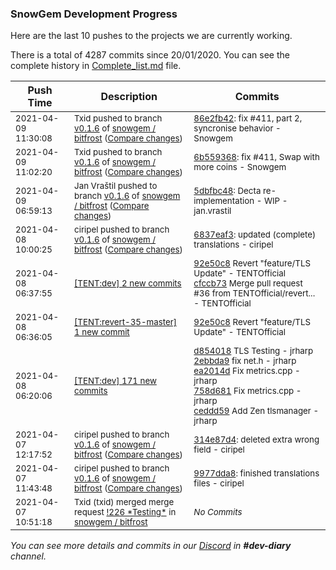 
### SnowGem Development Progress

Here are the last 10 pushes to the projects we are currently working.

There is a total of 4287 commits since 20/01/2020. You can see the complete history in
 [Complete_list.md](Complete_list.md) file.

| Push Time | Description | Commits |
| --- | --- | --- |
| <sub>2021-04-09 11:30:08</sub> | <sub>Txid pushed to branch [v0\.1\.6](https://gitlab.com/snowgem/bitfrost/commits/v0.1.6) of [snowgem / bitfrost](https://gitlab.com/snowgem/bitfrost) ([Compare changes](https://gitlab.com/snowgem/bitfrost/compare/6b5593685d63a8416e4afa8fe798d975a2a410b6...86e2fb42d63cd9589d379d9e0d361b12f206189d))</sub> | <sub>[86e2fb42](https://gitlab.com/snowgem/bitfrost/-/commit/86e2fb42d63cd9589d379d9e0d361b12f206189d): fix #411, part 2, syncronise behavior - Snowgem</sub> |
| <sub>2021-04-09 11:02:20</sub> | <sub>Txid pushed to branch [v0\.1\.6](https://gitlab.com/snowgem/bitfrost/commits/v0.1.6) of [snowgem / bitfrost](https://gitlab.com/snowgem/bitfrost) ([Compare changes](https://gitlab.com/snowgem/bitfrost/compare/5dbfbc4862ab1ba8f26359a83b597d3245ff1320...6b5593685d63a8416e4afa8fe798d975a2a410b6))</sub> | <sub>[6b559368](https://gitlab.com/snowgem/bitfrost/-/commit/6b5593685d63a8416e4afa8fe798d975a2a410b6): fix #411, Swap with more coins - Snowgem</sub> |
| <sub>2021-04-09 06:59:13</sub> | <sub>Jan Vraštil pushed to branch [v0\.1\.6](https://gitlab.com/snowgem/bitfrost/commits/v0.1.6) of [snowgem / bitfrost](https://gitlab.com/snowgem/bitfrost) ([Compare changes](https://gitlab.com/snowgem/bitfrost/compare/6837eaf38325644c1a252dad86267cf753cc0908...5dbfbc4862ab1ba8f26359a83b597d3245ff1320))</sub> | <sub>[5dbfbc48](https://gitlab.com/snowgem/bitfrost/-/commit/5dbfbc4862ab1ba8f26359a83b597d3245ff1320): Decta re-implementation - WIP - jan.vrastil</sub> |
| <sub>2021-04-08 10:00:25</sub> | <sub>ciripel pushed to branch [v0\.1\.6](https://gitlab.com/snowgem/bitfrost/commits/v0.1.6) of [snowgem / bitfrost](https://gitlab.com/snowgem/bitfrost) ([Compare changes](https://gitlab.com/snowgem/bitfrost/compare/314e87d476f1b5f24547ebd0b488a4c640a51b00...6837eaf38325644c1a252dad86267cf753cc0908))</sub> | <sub>[6837eaf3](https://gitlab.com/snowgem/bitfrost/-/commit/6837eaf38325644c1a252dad86267cf753cc0908): updated (complete) translations - ciripel</sub> |
| <sub>2021-04-08 06:37:55</sub> | <sub>[[TENT:dev] 2 new commits](https://github.com/TENTOfficial/TENT/compare/e758d1fce68e...cfccb732c9ad)</sub> | <sub>[92e50c8](https://github.com/TENTOfficial/TENT/commit/92e50c8066cadf518c9f0c3f30efb28c6d171827) Revert "feature/TLS Update" - TENTOfficial<br>[cfccb73](https://github.com/TENTOfficial/TENT/commit/cfccb732c9adb2da23dc8524198250a486c150f0) Merge pull request #36 from TENTOfficial/revert... - TENTOfficial</sub> |
| <sub>2021-04-08 06:36:05</sub> | <sub>[[TENT:revert\-35\-master] 1 new commit](https://github.com/TENTOfficial/TENT/commit/92e50c8066cadf518c9f0c3f30efb28c6d171827)</sub> | <sub>[92e50c8](https://github.com/TENTOfficial/TENT/commit/92e50c8066cadf518c9f0c3f30efb28c6d171827) Revert "feature/TLS Update" - TENTOfficial</sub> |
| <sub>2021-04-08 06:20:06</sub> | <sub>[[TENT:dev] 171 new commits](https://github.com/TENTOfficial/TENT/compare/c9cde185d616...e758d1fce68e)</sub> | <sub>[d854018](https://github.com/TENTOfficial/TENT/commit/d8540189feb286ba632f2d14994bfaad82919f93) TLS Testing - jrharp<br>[2ebbda9](https://github.com/TENTOfficial/TENT/commit/2ebbda99af9d2fcc0b2260c18bfb185c670c5296) fix net.h - jrharp<br>[ea2014d](https://github.com/TENTOfficial/TENT/commit/ea2014da0db6ea79531ecc245273ff633be8fccd) Fix metrics.cpp - jrharp<br>[758d681](https://github.com/TENTOfficial/TENT/commit/758d681813efad32a3f7373b12b9553dbfc81e2d) Fix metrics.cpp - jrharp<br>[ceddd59](https://github.com/TENTOfficial/TENT/commit/ceddd59418591d376034f2f85a6ec65befdc1d8e) Add Zen tlsmanager - jrharp</sub> |
| <sub>2021-04-07 12:17:52</sub> | <sub>ciripel pushed to branch [v0\.1\.6](https://gitlab.com/snowgem/bitfrost/commits/v0.1.6) of [snowgem / bitfrost](https://gitlab.com/snowgem/bitfrost) ([Compare changes](https://gitlab.com/snowgem/bitfrost/compare/9977dda8d19d7a5e09c5e85f05457d2fec5d63b0...314e87d476f1b5f24547ebd0b488a4c640a51b00))</sub> | <sub>[314e87d4](https://gitlab.com/snowgem/bitfrost/-/commit/314e87d476f1b5f24547ebd0b488a4c640a51b00): deleted extra wrong field - ciripel</sub> |
| <sub>2021-04-07 11:43:48</sub> | <sub>ciripel pushed to branch [v0\.1\.6](https://gitlab.com/snowgem/bitfrost/commits/v0.1.6) of [snowgem / bitfrost](https://gitlab.com/snowgem/bitfrost) ([Compare changes](https://gitlab.com/snowgem/bitfrost/compare/aa3747269f2a41be76a06155d8a2e928c82d733d...9977dda8d19d7a5e09c5e85f05457d2fec5d63b0))</sub> | <sub>[9977dda8](https://gitlab.com/snowgem/bitfrost/-/commit/9977dda8d19d7a5e09c5e85f05457d2fec5d63b0): finished translations files - ciripel</sub> |
| <sub>2021-04-07 10:51:18</sub> | <sub>Txid (txid) merged merge request [\!226 \*Testing\*](https://gitlab.com/snowgem/bitfrost/-/merge_requests/226) in [snowgem / bitfrost](https://gitlab.com/snowgem/bitfrost)</sub> | <sub>_No Commits_</sub> |

_You can see more details and commits in our [Discord](https://discord.gg/zumGnbg) in **#dev-diary** channel._
